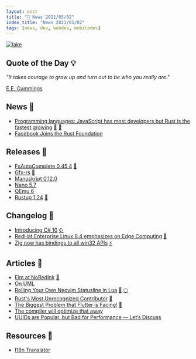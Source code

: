 ```yaml
---
layout: post
title: "📜 News 2021/05/02"
index_title: "News 2021/05/02"
tags: [news, dev, webdev, mobiledev]
---
```


<a href="https://daily-tech-news.github.io/2021/05/02/news.html">
  <img src="https://user-images.githubusercontent.com/430272/116824971-47d22b00-ab63-11eb-8f5e-17de0e1b53c1.jpeg"
     alt="lake"
     class="image">
</a>

## Quote of the Day 💡

_"It takes courage to grow up and turn out to be who you really are."_

[E.E. Cummings](https://en.wikipedia.org/wiki/E._E._Cummings)

## News 📰

- [Programming languages: JavaScript has most developers but Rust is the fastest growing](https://www.zdnet.com/google-amp/article/programming-languages-javascript-has-most-developers-but-rust-is-the-fastest-growing/) [🔶](https://www.ecma-international.org "#javascript") [🦀](https://www.rust-lang.org "#rust")
- [Facebook Joins the Rust Foundation](https://developers.facebook.com/blog/post/2021/04/29/facebook-joins-rust-foundation/)

## Releases 🥳

- [FsAutoComplete 0.45.4](https://github.com/fsharp/FsAutoComplete/releases/tag/0.45.4) [🔷](https://fsharp.org "#fsharp #dotnet")
- [Gfx-rs](https://gfx-rs.github.io/2021/04/30/release-0.8.html) [🦀](https://www.rust-lang.org "#rust")
- [Manuskript 0.12.0](https://www.theologeek.ch/manuskript/2021/04/30/manuskript-0-12-0/)
- [Nano 5.7](https://lists.gnu.org/archive/html/info-gnu/2021-04/msg00013.html)
- [QEmu 6](https://www.qemu.org/2021/04/30/qemu-6-0-0/)
- [Rustup 1.24](https://blog.rust-lang.org/2021/04/27/Rustup-1.24.0.html) [🦀](https://www.rust-lang.org "#rust")

## Changelog 👀

- [Introducing C# 10](https://kenbonny.net/introducing-csharp-10) [☪️ ](https://docs.microsoft.com/en-us/dotnet/csharp "#csharp #dotnet")
- [RedHat Enterprise Linux 8.4 emphasizes on Edge Computing](https://sudosecurity.org/redhat-enterprise-linux-8-4-released/) [🐧](https://www.linux.org "#linux")
- [Zig now has bindings to all win32 APIs](https://twitter.com/croloris/status/1387751980056129536) [⚡️](https://ziglang.org "#ziglang")

## Articles 📜

- [Elm at NoRedInk](https://juliu.is/elm-at-noredink/) [🔰](https://elm-lang.org "#elm")
- [On UML](https://www.sicpers.info/2021/04/on-uml/)
- [Rolling Your Own Neovim Statusline in Lua](https://nihilistkitten.me/nvim-lua-statusline/) [🍃](https://neovim.io "#neovim") [🌕](https://www.lua.org "#lua")
- [Rust's Most Unrecognized Contributor](https://brson.github.io/2021/05/02/rusts-most-unrecognized-contributor) [🦀](https://www.rust-lang.org "#rust")
- [The Biggest Problem that Flutter is Facing!](https://retroportalstudio.medium.com/the-biggest-problem-that-flutter-is-facing-3328d4c6b0d3) [🎯](https://dart.dev "#dartlang")
- [The compiler will optimize that away](https://blog.royalsloth.eu/posts/the-compiler-will-optimize-that-away/)
- [UUIDs are Popular, but Bad for Performance — Let’s Discuss](https://www.percona.com/blog/2019/11/22/uuids-are-popular-but-bad-for-performance-lets-discuss)

## Resources 🎪

- [I18n Translator](https://albertwoo.github.io/Fun.I18n/)

